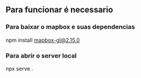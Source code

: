 ## Para funcionar é necessario 

### Para baixar o mapbox e suas dependencias 
npm install mapbox-gl@2.15.0

### Para abrir o server local 
npx serve .

